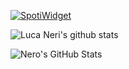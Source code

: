 [![SpotiWidget](https://spotiwidget.vercel.app/widget?uid=4bw23f1cynjwq4gzvf5snax3x&theme=natemoo-re&invert_artist_title=false&cover=true&progress_bar=true&progress_color=%23B3B3B3&sound_waves=true&sound_waves_color=%231ED760&background=true&background_color=%23000000)](https://github.com/Hecsall/spotiwidget)

![Luca Neri's github stats](https://readme-stats.clckblog.space/api?username=LucaNeri92&show_icons=true&theme=midnight-purple#gh-dark-mode-only)

![Nero's GitHub Stats](https://github-stats-5n6x.vercel.app/api?username=LucaNeri92&theme=gotham&show_icons=true&hide_border=true&count_private=true)
